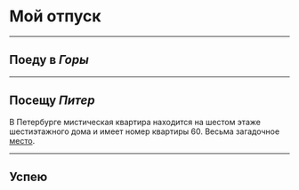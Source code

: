 # Мой отпуск

----

## Поеду в _Горы_

----

## Посещу _Питер_

В Петербурге мистическая квартира находится на шестом этаже шестиэтажного дома и имеет номер квартиры 60. Весьма загадочное [место](https://yandex.ru/maps/-/CCUJZIcN1A).

----

## Успею 